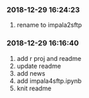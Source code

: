 ### 2018-12-29 16:24:23

1. rename to impala2sftp

### 2018-12-29 16:16:40

1. add r proj and readme
1. update readme
1. add news
1. add impala4sftp.ipynb
1. knit readme